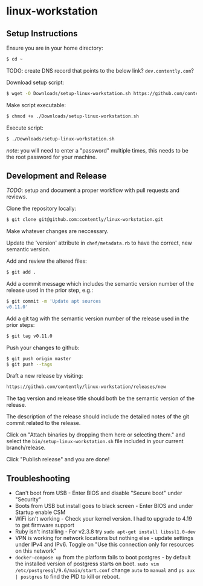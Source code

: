 # linux-workstation

## Setup Instructions

Ensure you are in your home directory:
```bash
$ cd ~
```
TODO: create DNS record that points to the below link? `dev.contently.com`?

Download setup script:
```bash
$ wget -O Downloads/setup-linux-workstation.sh https://github.com/contently/linux-workstation/releases/latest/download/setup-linux-workstation.sh
```

Make script executable:
```bash
$ chmod +x ./Downloads/setup-linux-workstation.sh
```

Execute script:
```bash
$ ./Downloads/setup-linux-workstation.sh
```
_note_: you will need to enter a "password" multiple times, this needs to be the root password for your machine.

## Development and Release

_TODO_: setup and document a proper workflow with pull requests and reviews.

Clone the repository locally:
```bash
$ git clone git@github.com:contently/linux-workstation.git
```

Make whatever changes are neccessary.

Update the 'version' attribute in `chef/metadata.rb` to have the correct, new semantic version.

Add and review the altered files:
```bash
$ git add .
```

Add a commit message which includes the semantic version number of the release used in the prior step, e.g.:
```bash
$ git commit -m 'Update apt sources
v0.11.0'
```

Add a git tag with the semantic version number of the release used in the prior steps:
```bash
$ git tag v0.11.0
```

Push your changes to github:
```bash
$ git push origin master
$ git push --tags
```

Draft a new release by visiting:
```bash
https://github.com/contently/linux-workstation/releases/new
```

The tag version and release title should both be the semantic version of the release.

The description of the release should include the detailed notes of the git commit related to the release.

Click on "Attach binaries by dropping them here or selecting them." and select the `bin/setup-linux-workstation.sh`
file included in your current branch/release.

Click "Publish release" and you are done!

## Troubleshooting

* Can't boot from USB - Enter BIOS and disable "Secure boot" under "Security"
* Boots from USB but install goes to black screen - Enter BIOS and under Startup enable CSM
* WiFi isn't working - Check your kernel version. I had to upgrade to 4.19 to get firmware support
* Ruby isn't installing - For v2.3.8 try `sudo apt-get install libssl1.0-dev`
* VPN is working for network locations but nothing else - update settings under IPv4 and IPv6. Toggle on "Use this connection only for resources on this network"
* `docker-compose up` from the platform fails to boot postgres - by default the installed version of postgress starts on boot. `sudo vim /etc/postgresql/9.6/main/start.conf` change `auto` to `manual` and `ps aux | postgres` to find the PID to kill or reboot.

